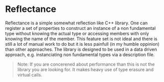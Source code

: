 # Reflectance
Reflectance is a simple somewhat reflection like C++ library. One can register a set of properties to construct an instance of a non fundamental type without knowing the actual type or accessing members with only knowing the name of the member. This feature set is not ideal and there is still a lot of manual work to do but it is less painfull (in my humble oppinion) than other approaches. The library is designed to be used in a data driven approach, e.g. instanciating non fundamental types via a description file.

> Note:
> If you are concerened about performance than this is not the library you are looking for. It makes heavy use of type erasure and virtual calls.
